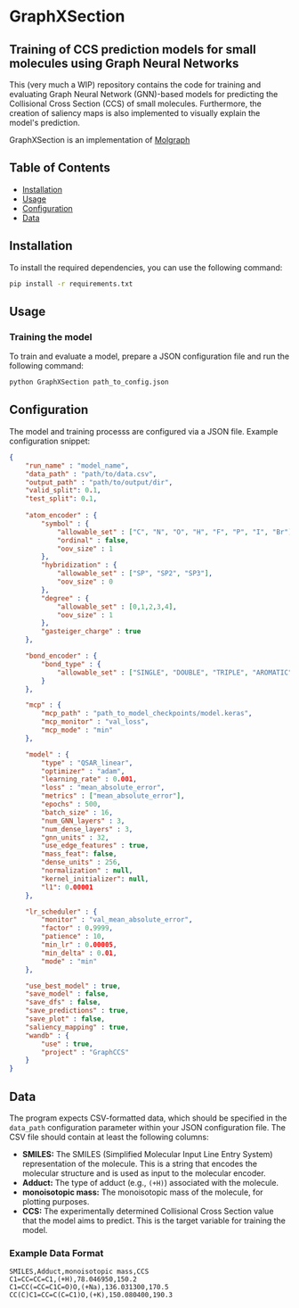 # GraphXSection
## Training of CCS prediction models for small molecules using Graph Neural Networks

This (very much a WIP) repository contains the code for training and evaluating Graph Neural Network (GNN)-based models for predicting the Collisional Cross Section (CCS) of small molecules.
Furthermore, the creation of saliency maps is also implemented to visually explain the model's prediction.

GraphXSection is an implementation of [Molgraph](https://github.com/akensert/molgraph)

## Table of Contents
- [Installation](#installation)
- [Usage](#usage)
- [Configuration](#configuration)
- [Data](#data)

## Installation

To install the required dependencies, you can use the following command:

```bash
pip install -r requirements.txt
```

## Usage
### Training the model

To train and evaluate a model, prepare a JSON configuration file and run the following command:

```bash
python GraphXSection path_to_config.json
```
## Configuration

The model and training processs are configured via a JSON file. 
Example configuration snippet:
```json
{
    "run_name" : "model_name",
    "data_path" : "path/to/data.csv",
    "output_path" : "path/to/output/dir",
    "valid_split": 0.1,
    "test_split": 0.1,
    
    "atom_encoder" : {
        "symbol" : {
            "allowable_set" : ["C", "N", "O", "H", "F", "P", "I", "Br"],
            "ordinal" : false,
            "oov_size" : 1
        },
        "hybridization" : {
            "allowable_set" : ["SP", "SP2", "SP3"],
            "oov_size" : 0
        },
        "degree" : {
            "allowable_set" : [0,1,2,3,4],
            "oov_size" : 1
        },
        "gasteiger_charge" : true
    },

    "bond_encoder" : {
        "bond_type" : {
            "allowable_set" : ["SINGLE", "DOUBLE", "TRIPLE", "AROMATIC"]
        }
    },

    "mcp" : {
        "mcp_path" : "path_to_model_checkpoints/model.keras",
        "mcp_monitor" : "val_loss",
        "mcp_mode" : "min"
    },

    "model" : {
        "type" : "QSAR_linear",
        "optimizer" : "adam",
        "learning_rate" : 0.001,
        "loss" : "mean_absolute_error",
        "metrics" : ["mean_absolute_error"],
        "epochs" : 500,
        "batch_size" : 16,
        "num_GNN_layers" : 3,
        "num_dense_layers" : 3,
        "gnn_units" : 32,
        "use_edge_features" : true,
        "mass_feat": false,
        "dense_units" : 256,
        "normalization" : null,
        "kernel_initializer": null,
        "l1": 0.00001
    },

    "lr_scheduler" : {
        "monitor" : "val_mean_absolute_error",
        "factor" : 0.9999,
        "patience" : 10,
        "min_lr" : 0.00005,
        "min_delta" : 0.01,
        "mode" : "min"
    },

    "use_best_model" : true,
    "save_model" : false,
    "save_dfs" : false,
    "save_predictions" : true,
    "save_plot" : false,
    "saliency_mapping" : true,
    "wandb" : {
        "use" : true,
        "project" : "GraphCCS"
    }
}
```
## Data

The program expects CSV-formatted data, which should be specified in the `data_path` configuration parameter within your JSON configuration file. The CSV file should contain at least the following columns:

- **SMILES:** The SMILES (Simplified Molecular Input Line Entry System) representation of the molecule. This is a string that encodes the molecular structure and is used as input to the molecular encoder.
- **Adduct:** The type of adduct (e.g., `(+H)`) associated with the molecule. 
- **monoisotopic mass:** The monoisotopic mass of the molecule, for plotting purposes.
- **CCS:** The experimentally determined Collisional Cross Section value that the model aims to predict. This is the target variable for training the model.

### Example Data Format

```csv
SMILES,Adduct,monoisotopic mass,CCS
C1=CC=CC=C1,(+H),78.046950,150.2
C1=CC(=CC=C1C=O)O,(+Na),136.031300,170.5
CC(C)C1=CC=C(C=C1)O,(+K),150.080400,190.3


